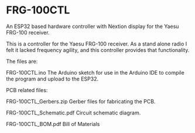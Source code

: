 # FRG-100CTL
An ESP32 based hardware controller with Nextion display for the Yaesu FRG-100 receiver.

This is a controller for the Yaesu FRG-100 receiver.  As a stand alone radio I felt it lacked frequency agility, and this controller provides that functionality.

The files are:

FRG-100CTL.ino            The Arduino sketch for use in the Arduino IDE to compile the program and upload to the ESP32.

PCB related files:

FRG-100CTL_Gerbers.zip    Gerber files for fabricating the PCB.

FRG-100CTL_Schematic.pdf  Circuit schematic diagram.

FRG-100CTL_BOM.pdf        Bill of Materials




